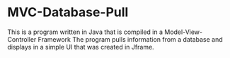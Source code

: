 # MVC-Database-Pull
This is a program written in Java that is compiled in a Model-View-Controller Framework
The program pulls information from a database and displays in a simple UI that was created in Jframe. 
